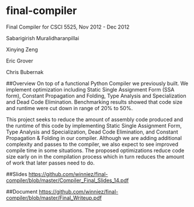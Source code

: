 final-compiler
==============

Final Compiler for CSCI 5525, Nov 2012 - Dec 2012

Sabarigirish Muralidharanpillai 

Xinying Zeng

Eric Grover

Chris Bubernak

##Overview
On top of a functional Python Compiler we previously built. We implement optimization including Static Single Assignment Form (SSA form), Constant Propagation and Folding, Type Analysis and Specialization and Dead Code Elimination. Benchmarking results showed that code size and runtime were cut down in range of 20% to 50%.

This project seeks to reduce the amount of assembly code produced and the runtime of this code by implementing Static Single Assignment Form, Type Analysis and Specialization, Dead Code Elimination, and Constant Propagation & Folding in our compiler. Although we are adding additional complexity and passes to the compiler, we also expect to see improved compile time in some situations. The proposed optimizations reduce code size early on in the compilation process which in turn reduces the amount of work that later passes need to do.

##Slides
https://github.com/winniez/final-compiler/blob/master/Compiler_Final_Slides_14.pdf

##Document
https://github.com/winniez/final-compiler/blob/master/Final_Writeup.pdf
